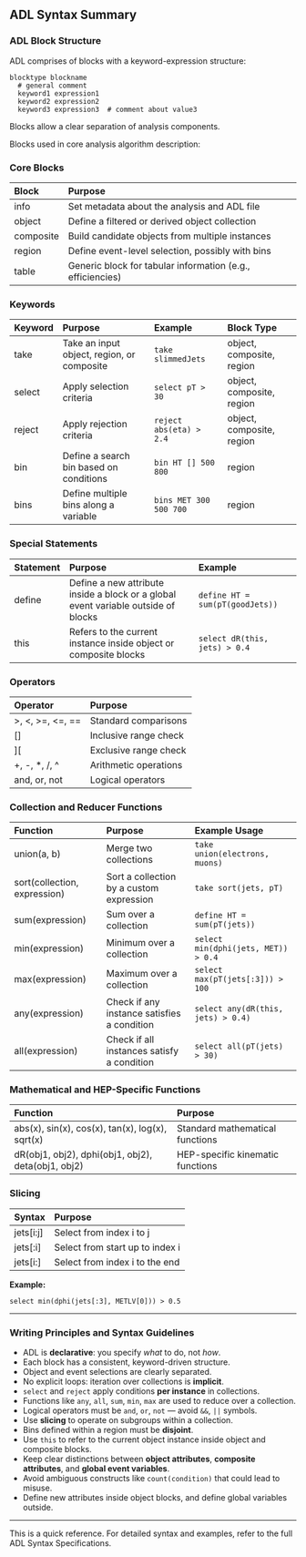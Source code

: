 ## ADL Syntax Summary

### ADL Block Structure

ADL comprises of blocks with a keyword-expression structure:

```
blocktype blockname
  # general comment
  keyword1 expression1
  keyword2 expression2
  keyword3 expression3  # comment about value3
```

Blocks allow a clear separation of analysis components.

Blocks used in core analysis algorithm description:

### Core Blocks
| Block   | Purpose |
|:--------|:--------|
| info    | Set metadata about the analysis and ADL file |
| object  | Define a filtered or derived object collection |
| composite | Build candidate objects from multiple instances |
| region  | Define event-level selection, possibly with bins |
| table   | Generic block for tabular information (e.g., efficiencies) |

### Keywords
| Keyword | Purpose | Example | Block Type |
|:--------|:--------|:--------|:-----------|
| take    | Take an input object, region, or composite | `take slimmedJets` | object, composite, region |
| select  | Apply selection criteria | `select pT > 30` | object, composite, region |
| reject  | Apply rejection criteria | `reject abs(eta) > 2.4` | object, composite, region |
| bin     | Define a search bin based on conditions | `bin HT [] 500 800` | region |
| bins    | Define multiple bins along a variable | `bins MET 300 500 700` | region |

### Special Statements
| Statement | Purpose | Example |
|:--------|:--------|:--------|
| define  | Define a new attribute inside a block or a global event variable outside of blocks | `define HT = sum(pT(goodJets))` |
| this    | Refers to the current instance inside object or composite blocks | `select dR(this, jets) > 0.4` |

### Operators
| Operator | Purpose |
|:---------|:--------|
| >, <, >=, <=, == | Standard comparisons |
| []         | Inclusive range check |
| ][         | Exclusive range check |
| +, -, *, /, ^ | Arithmetic operations |
| and, or, not | Logical operators |

### Collection and Reducer Functions
| Function | Purpose | Example Usage |
|:---------|:--------|:--------------|
| union(a, b) | Merge two collections | `take union(electrons, muons)` |
| sort(collection, expression) | Sort a collection by a custom expression | `take sort(jets, pT)` |
| sum(expression) | Sum over a collection | `define HT = sum(pT(jets))` |
| min(expression) | Minimum over a collection | `select min(dphi(jets, MET)) > 0.4` |
| max(expression) | Maximum over a collection | `select max(pT(jets[:3])) > 100` |
| any(expression) | Check if any instance satisfies a condition | `select any(dR(this, jets) > 0.4)` |
| all(expression) | Check if all instances satisfy a condition | `select all(pT(jets) > 30)` |

### Mathematical and HEP-Specific Functions
| Function | Purpose |
|:---------|:--------|
| abs(x), sin(x), cos(x), tan(x), log(x), sqrt(x) | Standard mathematical functions |
| dR(obj1, obj2), dphi(obj1, obj2), deta(obj1, obj2) | HEP-specific kinematic functions |

### Slicing
| Syntax | Purpose |
|:-------|:--------|
| jets[i:j] | Select from index i to j |
| jets[:i] | Select from start up to index i |
| jets[i:] | Select from index i to the end |

**Example:**
```
select min(dphi(jets[:3], METLV[0])) > 0.5
```

---

### Writing Principles and Syntax Guidelines

- ADL is **declarative**: you specify *what* to do, not *how*.
- Each block has a consistent, keyword-driven structure.
- Object and event selections are clearly separated.
- No explicit loops: iteration over collections is **implicit**.
- `select` and `reject` apply conditions **per instance** in collections.
- Functions like `any`, `all`, `sum`, `min`, `max` are used to reduce over a collection.
- Logical operators must be `and`, `or`, `not` — avoid `&&`, `||` symbols.
- Use **slicing** to operate on subgroups within a collection.
- Bins defined within a region must be **disjoint**.
- Use `this` to refer to the current object instance inside object and composite blocks.
- Keep clear distinctions between **object attributes**, **composite attributes**, and **global event variables**.
- Avoid ambiguous constructs like `count(condition)` that could lead to misuse.
- Define new attributes inside object blocks, and define global variables outside.

---
This is a quick reference. For detailed syntax and examples, refer to the full ADL Syntax Specifications.